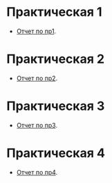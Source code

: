 # Практическая 1

 - [Отчет по пр1](/Пр1.pdf).

# Практическая 2

 - [Отчет по пр2](/пр2.pdf).

# Практическая 3

 - [Отчет по пр3](/Пр3.pdf).
 
 # Практическая 4
 
 - [Отчет по пр4](.pdf).
